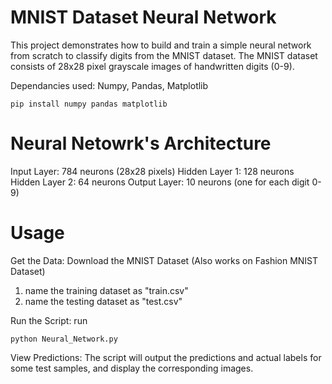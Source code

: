 # MNIST Dataset Neural Network

This project demonstrates how to build and train a simple neural network from scratch to classify digits from the MNIST dataset. The MNIST dataset consists of 28x28 pixel grayscale images of handwritten digits (0-9).

Dependancies used: Numpy, Pandas, Matplotlib

```
pip install numpy pandas matplotlib
```

# Neural Netowrk's Architecture

Input Layer: 784 neurons (28x28 pixels)
Hidden Layer 1: 128 neurons
Hidden Layer 2: 64 neurons
Output Layer: 10 neurons (one for each digit 0-9)

# Usage

Get the Data:
Download the MNIST Dataset (Also works on Fashion MNIST Dataset)
1. name the training dataset as "train.csv"
2. name the testing dataset as "test.csv"

Run the Script:
run

```
python Neural_Network.py
```

View Predictions:
The script will output the predictions and actual labels for some test samples, and display the corresponding images.
